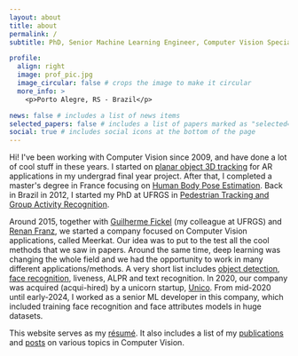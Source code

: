 ```yaml
---
layout: about
title: about
permalink: /
subtitle: PhD, Senior Machine Learning Engineer, Computer Vision Specialist.

profile:
  align: right
  image: prof_pic.jpg
  image_circular: false # crops the image to make it circular
  more_info: >
    <p>Porto Alegre, RS - Brazil</p>

news: false # includes a list of news items
selected_papers: false # includes a list of papers marked as "selected={true}"
social: true # includes social icons at the bottom of the page
---
```


Hi! I've been working with Computer Vision since 2009, and have done a lot of cool stuff in these years. I started 
on [planar object 3D tracking](/assets/pdf/tcc_gustavo_fuhr.pdf) for AR applications in my undergrad final year project. 
After that, I completed a master's degree in France focusing on [Human Body Pose Estimation](/assets/pdf/report_master_FUHR_Gustavo.pdf). 
Back in Brazil in 2012, I started my PhD at UFRGS in [Pedestrian Tracking and Group Activity Recognition](/assets/pdf/thesis_001020392.pdf).

Around 2015, together with [Guilherme Fickel](https://www.gfickel.com/) (my colleague at UFRGS) and [Renan Franz](https://www.linkedin.com/in/renan-franz-4832a71b/), 
we started a company focused on Computer Vision applications, called Meerkat. Our idea was to put to the test all the cool methods that we saw
in papers. Around the same time, deep learning was changing the whole field and we had the opportunity to work in many
different applications/methods. A very short list includes [object detection](https://medium.com/@meerkat.cv/object-detection-and-augmented-reality-the-cup-noodles-band-case-be1567e81c72), [face recognition](https://medium.com/@meerkat.cv/pushing-the-boundaries-of-face-recognition-e34dfdf3b9ad), liveness, ALPR and text
recognition. In 2020, our company was acquired (acqui-hired) by a unicorn startup, [Unico](https://unico.io/). From mid-2020 until 
early-2024, I worked as a senior ML developer in this company, which included training face recognition and face attributes
models in huge datasets.

This website serves as my [résumé](/cv/). It also includes a list of my [publications](/publications/) and [posts](/blog/) on various topics in Computer Vision.

